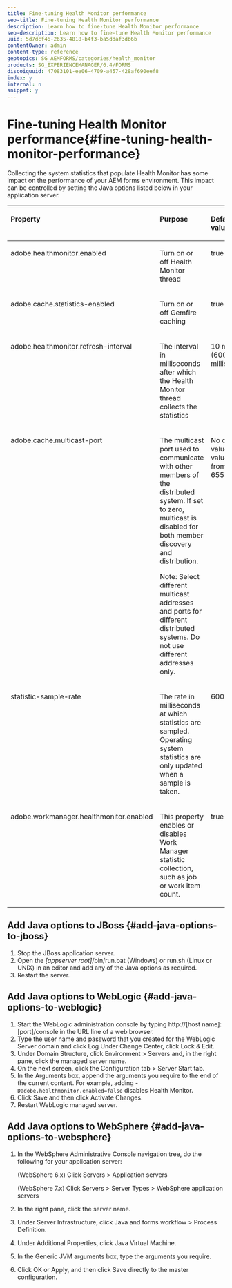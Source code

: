 ```yaml
---
title: Fine-tuning Health Monitor performance
seo-title: Fine-tuning Health Monitor performance
description: Learn how to fine-tune Health Monitor performance
seo-description: Learn how to fine-tune Health Monitor performance
uuid: 5d7dcf46-2635-4818-b4f3-ba5ddaf3db6b
contentOwner: admin
content-type: reference
geptopics: SG_AEMFORMS/categories/health_monitor
products: SG_EXPERIENCEMANAGER/6.4/FORMS
discoiquuid: 47083101-ee06-4709-a457-428af690eef8
index: y
internal: n
snippet: y
---
```


# Fine-tuning Health Monitor performance{#fine-tuning-health-monitor-performance}

Collecting the system statistics that populate Health Monitor has some impact on the performance of your AEM forms environment. This impact can be controlled by setting the Java options listed below in your application server.

<table cellpadding="4" cellspacing="0"> 
 <thead align="left"> 
  <tr> 
   <th class="cellrowborder" id="d19e27593" valign="top" width="NaN%"><p>Property</p></th> 
   <th class="cellrowborder" id="d19e27596" valign="top" width="NaN%"><p>Purpose</p></th> 
   <th class="cellrowborder" id="d19e27599" valign="top" width="NaN%"><p>Default value</p></th> 
  </tr> 
 </thead> 
 <tbody> 
  <tr> 
   <td class="cellrowborder" headers="d19e27593 " valign="top" width="NaN%"><p>adobe.healthmonitor.enabled</p></td> 
   <td class="cellrowborder" headers="d19e27596 " valign="top" width="NaN%"><p>Turn on or off Health Monitor thread</p></td> 
   <td class="cellrowborder" headers="d19e27599 " valign="top" width="NaN%"><p>true</p></td> 
  </tr> 
  <tr> 
   <td class="cellrowborder" headers="d19e27593 " valign="top" width="NaN%"><p>adobe.cache.statistics-enabled</p></td> 
   <td class="cellrowborder" headers="d19e27596 " valign="top" width="NaN%"><p>Turn on or off Gemfire caching</p></td> 
   <td class="cellrowborder" headers="d19e27599 " valign="top" width="NaN%"><p>true</p></td> 
  </tr> 
  <tr> 
   <td class="cellrowborder" headers="d19e27593 " valign="top" width="NaN%"><p>adobe.healthmonitor.refresh-interval</p></td> 
   <td class="cellrowborder" headers="d19e27596 " valign="top" width="NaN%"><p>The interval in milliseconds after which the Health Monitor thread collects the statistics</p></td> 
   <td class="cellrowborder" headers="d19e27599 " valign="top" width="NaN%"><p>10 minutes (600,000 milliseconds)</p></td> 
  </tr> 
  <tr> 
   <td class="cellrowborder" headers="d19e27593 " valign="top" width="NaN%"><p>adobe.cache.multicast-port</p></td> 
   <td class="cellrowborder" headers="d19e27596 " valign="top" width="NaN%"><p>The multicast port used to communicate with other members of the distributed system. If set to zero, multicast is disabled for both member discovery and distribution. </p><p>Note: Select different multicast addresses and ports for different distributed systems. Do not use different addresses only.</p></td> 
   <td class="cellrowborder" headers="d19e27599 " valign="top" width="NaN%"><p>No default value. Valid values range from 0 to 65535.</p></td> 
  </tr> 
  <tr> 
   <td class="cellrowborder" headers="d19e27593 " valign="top" width="NaN%"><p>statistic-sample-rate</p></td> 
   <td class="cellrowborder" headers="d19e27596 " valign="top" width="NaN%"><p>The rate in milliseconds at which statistics are sampled. Operating system statistics are only updated when a sample is taken.</p></td> 
   <td class="cellrowborder" headers="d19e27599 " valign="top" width="NaN%"><p>600000</p></td> 
  </tr> 
  <tr> 
   <td class="cellrowborder" headers="d19e27593 " valign="top" width="NaN%"><p>adobe.workmanager.healthmonitor.enabled</p></td> 
   <td class="cellrowborder" headers="d19e27596 " valign="top" width="NaN%"><p>This property enables or disables Work Manager statistic collection, such as job or work item count.</p></td> 
   <td class="cellrowborder" headers="d19e27599 " valign="top" width="NaN%"><p>true</p></td> 
  </tr> 
 </tbody> 
</table>

## Add Java options to JBoss {#add-java-options-to-jboss}

1. Stop the JBoss application server.
1. Open the *[appserver root]*/bin/run.bat (Windows) or run.sh (Linux or UNIX) in an editor and add any of the Java options as required. 
1. Restart the server.

## Add Java options to WebLogic {#add-java-options-to-weblogic}

1. Start the WebLogic administration console by typing http://[host name]:[port]/console in the URL line of a web browser.
1. Type the user name and password that you created for the WebLogic Server domain and click Log Under Change Center, click Lock & Edit.
1. Under Domain Structure, click Environment &gt; Servers and, in the right pane, click the managed server name.
1. On the next screen, click the Configuration tab &gt; Server Start tab.
1. In the Arguments box, append the arguments you require to the end of the current content. For example, adding - `Dadobe.healthmonitor.enabled=false` disables Health Monitor.
1. Click Save and then click Activate Changes.
1. Restart WebLogic managed server.

## Add Java options to WebSphere {#add-java-options-to-websphere}

1. In the WebSphere Administrative Console navigation tree, do the following for your application server:

   (WebSphere 6.x) Click Servers &gt; Application servers

   (WebSphere 7.x) Click Servers &gt; Server Types &gt; WebSphere application servers

1. In the right pane, click the server name.
1. Under Server Infrastructure, click Java and forms workflow &gt; Process Definition.
1. Under Additional Properties, click Java Virtual Machine.
1. In the Generic JVM arguments box, type the arguments you require.
1. Click OK or Apply, and then click Save directly to the master configuration.

